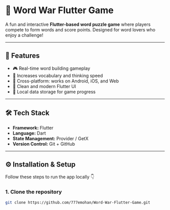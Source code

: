 # 🧩 Word War Flutter Game

A fun and interactive **Flutter-based word puzzle game** where players compete to form words and score points. Designed for word lovers who enjoy a challenge!

---

## 🚀 Features
- 🎮 Real-time word building gameplay  
- 🧠 Increases vocabulary and thinking speed  
- 📱 Cross-platform: works on Android, iOS, and Web  
- 🎨 Clean and modern Flutter UI  
- 💾 Local data storage for game progress  

---

## 🛠️ Tech Stack
- **Framework:** Flutter  
- **Language:** Dart  
- **State Management:** Provider / GetX  
- **Version Control:** Git + GitHub  

---

## ⚙️ Installation & Setup

Follow these steps to run the app locally 👇

### 1. Clone the repository
```bash
git clone https://github.com/777emohan/Word-War-Flutter-Game.git
